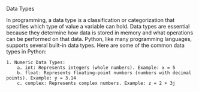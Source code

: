 Data Types

In programming, a data type is a classification or categorization that specifies which type of value a variable can hold. Data types are essential because they determine how data is stored in memory and what operations can be performed on that data. Python, like many programming languages, supports several built-in data types. Here are some of the common data types in Python:

    1. Numeric Data Types:
        a. int: Represents integers (whole numbers). Example: x = 5
        b. float: Represents floating-point numbers (numbers with decimal points). Example: y = 3.14
        c. complex: Represents complex numbers. Example: z = 2 + 3j